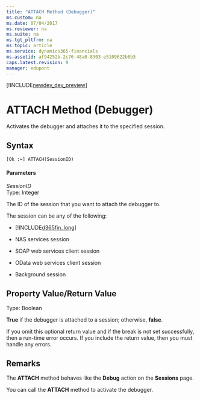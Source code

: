 ```yaml
---
title: "ATTACH Method (Debugger)"
ms.custom: na
ms.date: 07/04/2017
ms.reviewer: na
ms.suite: na
ms.tgt_pltfrm: na
ms.topic: article
ms.service: dynamics365-financials
ms.assetid: af94252b-2c76-48a0-8303-e5109622b8b5
caps.latest.revision: 9
manager: edupont
---
```


[!INCLUDE[newdev_dev_preview](../includes/newdev_dev_preview.md)]

# ATTACH Method (Debugger)
Activates the debugger and attaches it to the specified session.  

## Syntax  

```  
[Ok :=] ATTACH(SessionID)   
```  

#### Parameters  
 *SessionID*  
 Type: Integer  

 The ID of the session that you want to attach the debugger to.  

 The session can be any of the following:  

-   [!INCLUDE[d365fin_long](../includes/d365fin_long_md.md)]  

-   NAS services session  

-   SOAP web services client session  

-   OData web services client session  

-   Background session  

## Property Value/Return Value  
 Type: Boolean  

 **True** if the debugger is attached to a session; otherwise, **false**.  

 If you omit this optional return value and if the break is not set successfully, then a run-time error occurs. If you include the return value, then you must handle any errors.  

## Remarks  
 The **ATTACH** method behaves like the **Debug** action on the **Sessions** page.  

 You can call the **ATTACH** method<!--NAV or the [ACTIVATE Method \(Debugger\)](devenv-ACTIVATE-Method-Debugger.md)--> to activate the debugger.  
<!--Links
## See Also  
 [Activating the Debugger](Activating-the-Debugger.md)  
-->